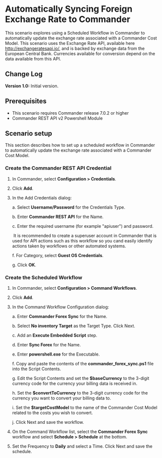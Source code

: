 # Automatically Syncing Foreign Exchange Rate to Commander

This scenario explores using a Scheduled Workflow in Commander to automatically update the exchange rate associated with a Commander Cost Model.
This scenario uses the Exchange Rate API, available here http://exchangeratesapi.io/, and is backed by exchange data from the European Central Bank. Currencies available for conversion depend on the data available from this API.

## Change Log

**Version 1.0:** Initial version.

## Prerequisites

* This scenario requires Commander release 7.0.2 or higher
* Commander REST API v2 Powershell Module

## Scenario setup

This section describes how to set up a scheduled workflow in Commander to automatically update the exchange rate associated with a Commander Cost Model.

### Create the Commander REST API Credential
1. In Commander, select **Configuration > Credentials**.
2. Click **Add**.
3. In the Add Credentials dialog:

   a. Select **Username/Password** for the Credentials Type.
   
   b. Enter **Commander REST API** for the Name.
   
   c. Enter the required username (for example "apiuser") and password.
   
   ​    It is recommended to create a superuser account in Commander that is used for API actions such as this workflow so you cand easily identify actions taken by workflows or other automated systems.
   
   f. For Category, select **Guest OS Credentials**.
   
   g. Click **OK**.

### Create the Scheduled Workflow
1. In Commander, select **Configuration > Command Workflows**.
2. Click **Add**.
3. In the Command Workflow Configuration dialog:

   a. Enter **Commander Forex Sync** for the Name.
  
   b. Select **No inventory Target** as the Target Type. Click Next.
  
   c. Add an **Execute Embedded Script** step.
  
   d. Enter **Sync Forex** for the Name.
   
   e. Enter **powershell.exe** for the Executable.
   
   f. Copy and paste the contents of the **commander_forex_sync.ps1** file into the Script Contents.
   
   g. Edit the Script Contents and set the **$baseCurrency** to the 3-digit currency code for the currency your billing data is received in. 
   
   h. Set the **$convertToCurrency** to the 3-digit currency code for the currency you want to convert your billing data to.
   
   i. Set the **$targetCostModel** to the name of the Commander Cost Model related to the costs you wish to convert.
   
   j. Click Next and save the workflow.
  
 4. On the Command Workflow list, select the **Commander Forex Sync** workflow and select **Schedule > Schedule** at the bottom.
 5. Set the Frequency to **Daily** and select a Time. Click Next and save the schedule.
